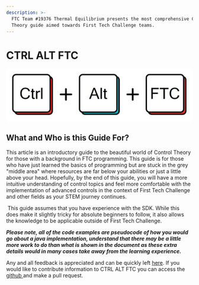 ```yaml
---
description: >-
  FTC Team #19376 Thermal Equilibrium presents the most comprehensive Control
  Theory guide aimed towards First Tech Challenge teams.
---
```


# CTRL ALT FTC



![](.gitbook/assets/ctrl-alt-ftc-high-res.png)

## What and Who is this Guide For?

This article is an introductory guide to the beautiful world of Control Theory for those with a background in FTC programming. This guide is for those who have just learned the basics of programming but are stuck in the grey "middle area" where resources are far below your abilities or just a little above your head. Hopefully, by the end of this guide, you will have a more intuitive understanding of control topics and feel more comfortable with the implementation of advanced controls in the context of First Tech Challenge and other fields as your STEM journey continues.

‌ This guide assumes that you have experience with the SDK. While this does make it slightly tricky for absolute beginners to follow, it also allows the knowledge to be applicable outside of First Tech Challenge.

_**Please note, all of the code examples are pseudocode of how you would go about a java implementation, understand that there may be a little more work to do than what is shown in the document as these extra details would in many cases take away from the learning experience.**_&#x20;

Any and all feedback is appreciated and can be quickly left [here](https://forms.gle/yXAqtexX2vMJzSVp9).  If you would like to contribute information to CTRL ALT FTC you can access the [github ](https://github.com/BenCaunt/CTRL-ALT-FTC)and make a pull request.
